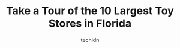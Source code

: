 ---
layout: ampstory
image: https://i0.wp.com/paketmu.com/wp-content/uploads/2023/06/magical-menagerie-0-in-florida-1686365041.jpeg?resize=640,853
author: techidn
featured: false
description: Explore the diverse Toy Store scene in Florida, home to an incredible selection of 10 establishments catering to every taste. Whether youre in search of iconic favorites or undiscovered tre
title: Take a Tour of the 10 Largest Toy Stores in Florida
cover:
   title: Take a Tour of the 10 Largest Toy Stores in Florida
   subtitle: RICKPATE
   background: https://paketmu.com/wp-content/uploads/2023/06/magical-menagerie-0-in-florida-1686365041.jpeg

pages: 
 - layout: thirds
   top: <h1>#1 Bitz & Buttons</h1>
   bottom: "<p>What a neat little store. This was my first time here. They have tons collectible toys and memorabilia. I personally came to see their Star Wars collection. They have ton</p>"
   background: https://paketmu.com/wp-content/uploads/2023/06/magical-menagerie-1-in-florida-1686365041.jpeg
   backgroundblur: true
 - layout: thirds
   top: <h1>#2 Big Redhead Vintage Toys</h1>
   bottom: "<p>If youre a toy collector and are in the Tampa area you owe it to yourself to stop in and walk around. Its a blast of nostalgia. Everything you can remember from your ch</p>"
   background: https://paketmu.com/wp-content/uploads/2023/06/magical-menagerie-2-in-florida-1686365043.jpeg
   cta:
      link: https://paketmu.com/take-a-tour-of-the-10-largest-toy-stores-in-florida/
      text: Take a Tour of the 10 Largest Toy Stores in Florida
 - layout: thirds
   top: <h1>#3 Once Upon a Toy</h1>
   bottom: "<p>This shop is the shop for kids. Every thing is toys! The shop itself is adorable with a train on the ceiling and buzz lightyear outside to greet you. They have puzzles, d</p>"
   background: https://paketmu.com/wp-content/uploads/2023/06/magical-menagerie-3-in-florida-1686365044.jpeg
   cta:
      link: https://paketmu.com/take-a-tour-of-the-10-largest-toy-stores-in-florida/
      text: Take a Tour of the 10 Largest Toy Stores in Florida
 - layout: thirds
   top: <h1>#4 Awesome Toys Jax</h1>
   bottom: "<p>4717 San Juan Ave, Jacksonville, FL 32210, United States</p>"
   background: https://images.unsplash.com/photo-1524169358666-79f22534bc6e?ixlib=rb-4.0.3&ixid=MnwxMjA3fDB8MHxwaG90by1wYWdlfHx8fGVufDB8fHx8&auto=format&fit=crop&w=640&h=853&q=80
   cta:
      link: https://paketmu.com/take-a-tour-of-the-10-largest-toy-stores-in-florida/
      text: Take a Tour of the 10 Largest Toy Stores in Florida
 - layout: thirds
   top: <h1>#5 Ancient City Toys</h1>
   bottom: "<p>1572 US 1 South, St. Augustine, FL 32084, United States</p>"
   background: https://images.unsplash.com/photo-1510906594845-bc082582c8cc?ixlib=rb-4.0.3&ixid=MnwxMjA3fDB8MHxwaG90by1wYWdlfHx8fGVufDB8fHx8&auto=format&fit=crop&w=640&h=853&q=80
   cta:
      link: https://paketmu.com/take-a-tour-of-the-10-largest-toy-stores-in-florida/
      text: Take a Tour of the 10 Largest Toy Stores in Florida
 - layout: thirds
   top: <h1>#6 Learning Express Toys</h1>
   bottom: "<p>8451 Cooper Creek Blvd, University Park, FL 34201, United States</p>"
   background: https://images.unsplash.com/photo-1609083590460-7b8cc0ca65f8?ixlib=rb-4.0.3&ixid=MnwxMjA3fDB8MHxwaG90by1wYWdlfHx8fGVufDB8fHx8&auto=format&fit=crop&w=640&h=853&q=80
   cta:
      link: https://paketmu.com/take-a-tour-of-the-10-largest-toy-stores-in-florida/
      text: Take a Tour of the 10 Largest Toy Stores in Florida
 - layout: thirds
   top: <h1>#7 A to Z Toys</h1>
   bottom: "<p>728 Arthur Godfrey Rd, Miami Beach, FL 33140, United States</p>"
   background: https://images.unsplash.com/photo-1533998839656-76f5e4b2bccb?ixlib=rb-4.0.3&ixid=MnwxMjA3fDB8MHxwaG90by1wYWdlfHx8fGVufDB8fHx8&auto=format&fit=crop&w=640&h=853&q=80
   cta:
      link: https://paketmu.com/take-a-tour-of-the-10-largest-toy-stores-in-florida/
      text: Take a Tour of the 10 Largest Toy Stores in Florida
 - layout: thirds
   middle: Continue reading...
   background: https://images.unsplash.com/photo-1489694553447-4c9339da310d?ixlib=rb-4.0.3&ixid=MnwxMjA3fDB8MHxwaG90by1wYWdlfHx8fGVufDB8fHx8&auto=format&fit=crop&w=640&h=853&q=80
   cta:
      link: https://paketmu.com/take-a-tour-of-the-10-largest-toy-stores-in-florida/
      text: Take a Tour of the 10 Largest Toy Stores in Florida
      
---